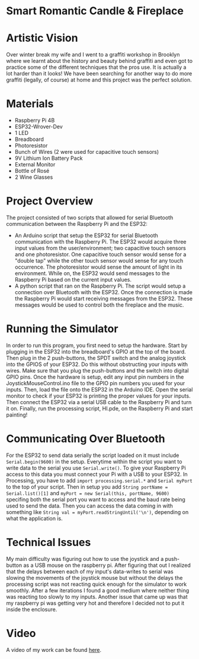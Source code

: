 # Smart Romantic Candle & Fireplace

# Artistic Vision
Over winter break my wife and I went to a graffiti workshop in Brooklyn where we learnt about the history and beauty behind graffiti and even got to practice some of the different techniques that the pros use. It is actually a lot harder than it looks! We have been searching for another way to do more graffiti (legally, of course) at home and this project was the perfect solution.

# Materials
* Raspberry Pi 4B
* ESP32-Wrover-Dev
* 1 LED
* Breadboard
* Photoresistor
* Bunch of Wires (2 were used for capacitive touch sensors)
* 9V Lithium Ion Battery Pack
* External Monitor
* Bottle of Rosé
* 2 Wine Glasses

# Project Overview
The project consisted of two scripts that allowed for serial Bluetooth communication between the Raspberry Pi and the ESP32:

* An Arduino script that setup the ESP32 for serial Bluetooth communication with the Raspberry Pi. The ESP32 would acquire three input values from the user/environment; two capacitive touch sensors and one photoresistor. One capacitive touch sensor would sense for a "double tap" while the other touch sensor would sense for any touch occurrence. The photoresistor would sense the amount of light in its environment. While on, the ESP32 would send messages to the Raspberry Pi based on the current input values.
* A python script that ran on the Raspberry Pi. The script would setup a connection over Bluetooth with the ESP32. Once the connection is made the Raspberry Pi would start receiving messages from the ESP32. These messages would be used to control both the fireplace and the music.

# Running the Simulator
In order to run this program, you first need to setup the hardware. Start by plugging in the ESP32 into the breadboard's GPIO at the top of the board. Then plug in the 2 push-buttons, the SPDT switch and the analog joystick into the GPIOS of your ESP32. Do this without obstructing your inputs with wires. Make sure that you plug the push-buttons and the switch into digital GPIO pins. Once the hardware is setup, edit any input pin numbers in the JoystickMouseControl.ino file to the GPIO pin numbers you used for your inputs. Then, load the file onto the ESP32 in the Arduino IDE. Open the serial monitor to check if your ESP32 is printing the proper values for your inputs. Then connect the ESP32 via a serial USB cable to the Raspberry Pi and turn it on. Finally, run the processing script, HI.pde, on the Raspberry Pi and start painting!

# Communicating Over Bluetooth

For the ESP32 to send data serially the script loaded on it must include `Serial.begin(9600)` in the setup. Everytime within the script you want to write data to the serial you use `Serial.write()`. To give your Raspberry Pi access to this data you must connect your Pi with a USB to your ESP32. In Processing, you have to add `import processing.serial.*` and `Serial myPort` to the top of your script. Then in setup you add `String portName = Serial.list()[1]` and `myPort = new Serial(this, portName, 9600)` specifing both the serial port you want to access and the baud rate being used to send the data. Then you can access the data coming in with something like `String val = myPort.readStringUntil('\n')`, depending on what the application is.

# Technical Issues
My main difficulty was figuring out how to use the joystick and a push-button as a USB mouse on the raspberry pi. After figuring that out I realized that the delays between each of my input's data-writes to serial was slowing the movements of the joystick mouse but without the delays the processing script was not reacting quick enough for the simulator to work smoothly. After a few iterations I found a good medium where neither thing was reacting too slowly to my inputs. Another issue that came up was that my 
raspberry pi was getting very hot and therefore I decided not to put it inside the enclosure.

# Video
A video of my work can be found [here](https://www.youtube.com/watch?v=FdYzZxUisu8).
